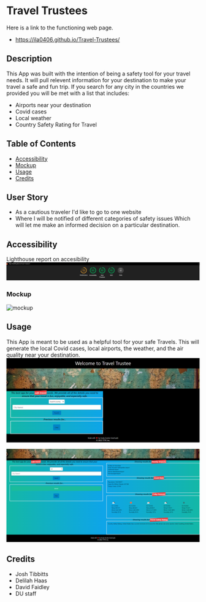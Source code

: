 # Travel Trustees
Here is a link to the functioning web page.
- https://ila0406.github.io/Travel-Trustees/
## Description
This App was built with the intention of being a safety tool for your travel needs. It will pull relevent information for your destination to make your travel a safe and fun trip. If you search for any city in the countries we provided you will be met with a list that includes:
- Airports near your destination
- Covid cases
- Local weather
- Country Safety Rating for Travel
## Table of Contents
- [Accessibility](#accessibility)
- [Mockup](#mockup)
- [Usage](#usage)
- [Credits](#credits)

## User Story
- As a cautious traveler I'd like to go to one website
- Where I will be notified of different categories of safety issues Which will let me make an informed decision on a particular destination.
## Accessibility
Lighthouse report on accesibility
![Lighthouse](./assets/img/accessibility.png)
### Mockup
![mockup](./assets/img/mockup.gif)
## Usage
This App is meant to be used as a helpful tool for your safe Travels. This will generate the local Covid cases, local airports, the weather, and the air quality near your destination.
![Before Search](assets/img/before.png)

![After Search](assets/img/after.png)
## Credits
- Josh Tibbitts
- Delilah Haas
- David Faidley
- DU staff